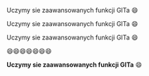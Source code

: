 Uczymy sie zaawansowanych funkcji GITa :smile:

Uczymy sie zaawansowanych funkcji GITa :smile:

Uczymy sie zaawansowanych funkcji GITa :smile:

:smile::smile::smile::smile::smile::smile::smile:

**Uczymy sie zaawansowanych funkcji GITa** :smile:
